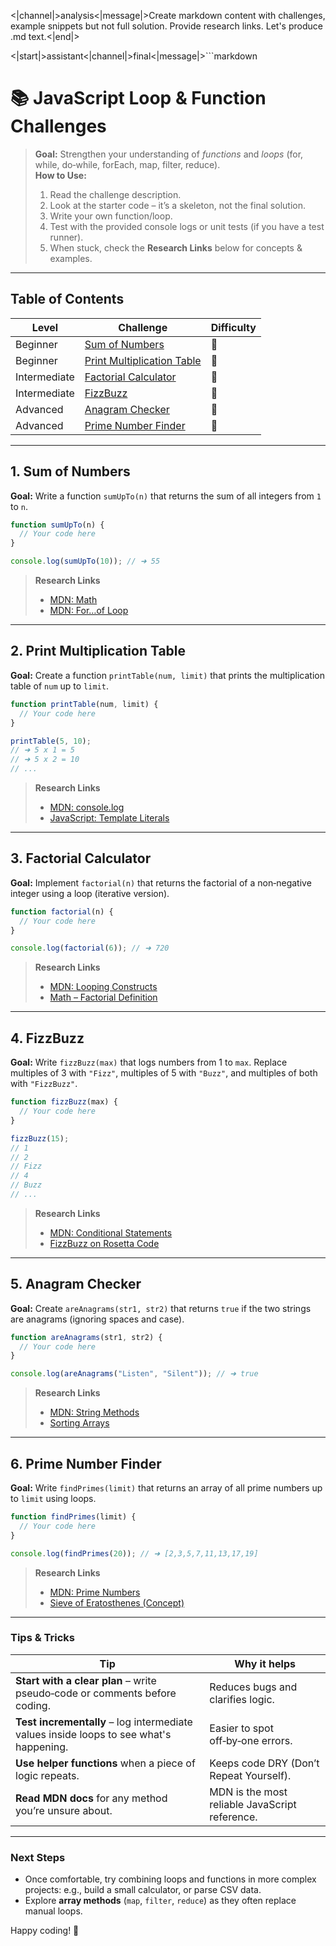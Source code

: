 <|channel|>analysis<|message|>Create markdown content with challenges, example snippets but not full solution. Provide research links. Let's produce .md text.<|end|>

<|start|>assistant<|channel|>final<|message|>```markdown
# 📚 JavaScript Loop & Function Challenges

> **Goal:** Strengthen your understanding of *functions* and *loops* (for, while, do‑while, forEach, map, filter, reduce).  
> **How to Use:**  
> 1. Read the challenge description.  
> 2. Look at the starter code – it’s a skeleton, not the final solution.  
> 3. Write your own function/loop.  
> 4. Test with the provided console logs or unit tests (if you have a test runner).  
> 5. When stuck, check the **Research Links** below for concepts & examples.

---

## Table of Contents

| Level | Challenge | Difficulty |
|-------|-----------|------------|
| Beginner | [Sum of Numbers](#1-sum-of-numbers) | 🔹 |
| Beginner | [Print Multiplication Table](#2-print-multiplication-table) | 🔹 |
| Intermediate | [Factorial Calculator](#3-factorial-calculator) | 🔸 |
| Intermediate | [FizzBuzz](#4-fizzbuzz) | 🔸 |
| Advanced | [Anagram Checker](#5-anagram-checker) | 🔺 |
| Advanced | [Prime Number Finder](#6-prime-number-finder) | 🔺 |

---

## 1. Sum of Numbers  
**Goal:** Write a function `sumUpTo(n)` that returns the sum of all integers from `1` to `n`.

```js
function sumUpTo(n) {
  // Your code here
}

console.log(sumUpTo(10)); // ➜ 55
```

> **Research Links**
> - [MDN: Math](https://developer.mozilla.org/en-US/docs/Web/JavaScript/Reference/Global_Objects/Math)
> - [MDN: For…of Loop](https://developer.mozilla.org/en-US/docs/Web/JavaScript/Reference/Statements/for...of)

---

## 2. Print Multiplication Table  
**Goal:** Create a function `printTable(num, limit)` that prints the multiplication table of `num` up to `limit`.

```js
function printTable(num, limit) {
  // Your code here
}

printTable(5, 10);
// ➜ 5 x 1 = 5
// ➜ 5 x 2 = 10
// ...
```

> **Research Links**
> - [MDN: console.log](https://developer.mozilla.org/en-US/docs/Web/API/Console/log)
> - [JavaScript: Template Literals](https://developer.mozilla.org/en-US/docs/Web/JavaScript/Reference/template_strings)

---

## 3. Factorial Calculator  
**Goal:** Implement `factorial(n)` that returns the factorial of a non‑negative integer using a loop (iterative version).

```js
function factorial(n) {
  // Your code here
}

console.log(factorial(6)); // ➜ 720
```

> **Research Links**
> - [MDN: Looping Constructs](https://developer.mozilla.org/en-US/docs/Web/JavaScript/Guide/Loops_and_iteration)
> - [Math – Factorial Definition](https://en.wikipedia.org/wiki/Factorial)

---

## 4. FizzBuzz  
**Goal:** Write `fizzBuzz(max)` that logs numbers from 1 to `max`. Replace multiples of 3 with `"Fizz"`, multiples of 5 with `"Buzz"`, and multiples of both with `"FizzBuzz"`.

```js
function fizzBuzz(max) {
  // Your code here
}

fizzBuzz(15);
// 1
// 2
// Fizz
// 4
// Buzz
// ...
```

> **Research Links**
> - [MDN: Conditional Statements](https://developer.mozilla.org/en-US/docs/Web/JavaScript/Guide/Control_flow_and_error_handling)
> - [FizzBuzz on Rosetta Code](https://rosettacode.org/wiki/Fizz_buzz)

---

## 5. Anagram Checker  
**Goal:** Create `areAnagrams(str1, str2)` that returns `true` if the two strings are anagrams (ignoring spaces and case).

```js
function areAnagrams(str1, str2) {
  // Your code here
}

console.log(areAnagrams("Listen", "Silent")); // ➜ true
```

> **Research Links**
> - [MDN: String Methods](https://developer.mozilla.org/en-US/docs/Web/JavaScript/Reference/Global_Objects/String)
> - [Sorting Arrays](https://developer.mozilla.org/en-US/docs/Web/JavaScript/Reference/Global_Objects/Array/sort)

---

## 6. Prime Number Finder  
**Goal:** Write `findPrimes(limit)` that returns an array of all prime numbers up to `limit` using loops.

```js
function findPrimes(limit) {
  // Your code here
}

console.log(findPrimes(20)); // ➜ [2,3,5,7,11,13,17,19]
```

> **Research Links**
> - [MDN: Prime Numbers](https://en.wikipedia.org/wiki/Prime_number)
> - [Sieve of Eratosthenes (Concept)](https://www.geeksforgeeks.org/sieve-of-eratosthenes/)

---

### Tips & Tricks

| Tip | Why it helps |
|-----|--------------|
| **Start with a clear plan** – write pseudo‑code or comments before coding. | Reduces bugs and clarifies logic. |
| **Test incrementally** – log intermediate values inside loops to see what's happening. | Easier to spot off‑by‑one errors. |
| **Use helper functions** when a piece of logic repeats. | Keeps code DRY (Don’t Repeat Yourself). |
| **Read MDN docs** for any method you’re unsure about. | MDN is the most reliable JavaScript reference. |

---

### Next Steps

- Once comfortable, try combining loops and functions in more complex projects: e.g., build a small calculator, or parse CSV data.
- Explore **array methods** (`map`, `filter`, `reduce`) as they often replace manual loops.

Happy coding! 🚀
